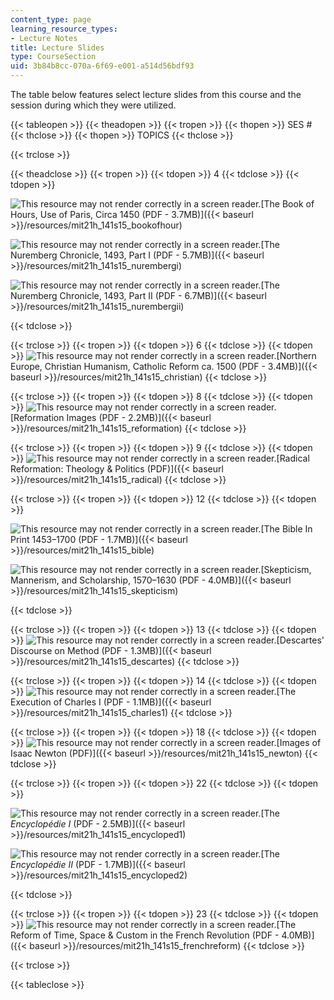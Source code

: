 ```yaml
---
content_type: page
learning_resource_types:
- Lecture Notes
title: Lecture Slides
type: CourseSection
uid: 3b84b8cc-070a-6f69-e001-a514d56bdf93
---
```


The table below features select lecture slides from this course and the session during which they were utilized.

{{< tableopen >}}
{{< theadopen >}}
{{< tropen >}}
{{< thopen >}}
SES #
{{< thclose >}}
{{< thopen >}}
TOPICS
{{< thclose >}}

{{< trclose >}}

{{< theadclose >}}
{{< tropen >}}
{{< tdopen >}}
4
{{< tdclose >}}
{{< tdopen >}}


![This resource may not render correctly in a screen reader.](/images/inacessible.gif)[The Book of Hours, Use of Paris, Circa 1450 (PDF - 3.7MB)]({{< baseurl >}}/resources/mit21h_141s15_bookofhour)

![This resource may not render correctly in a screen reader.](/images/inacessible.gif)[The Nuremberg Chronicle, 1493, Part I (PDF - 5.7MB)]({{< baseurl >}}/resources/mit21h_141s15_nurembergi)

![This resource may not render correctly in a screen reader.](/images/inacessible.gif)[The Nuremberg Chronicle, 1493, Part II (PDF - 6.7MB)]({{< baseurl >}}/resources/mit21h_141s15_nurembergii)


{{< tdclose >}}

{{< trclose >}}
{{< tropen >}}
{{< tdopen >}}
6
{{< tdclose >}}
{{< tdopen >}}
![This resource may not render correctly in a screen reader.](/images/inacessible.gif)[Northern Europe, Christian Humanism, Catholic Reform ca. 1500 (PDF - 3.4MB)]({{< baseurl >}}/resources/mit21h_141s15_christian)
{{< tdclose >}}

{{< trclose >}}
{{< tropen >}}
{{< tdopen >}}
8
{{< tdclose >}}
{{< tdopen >}}
![This resource may not render correctly in a screen reader.](/images/inacessible.gif)[Reformation Images (PDF - 2.2MB)]({{< baseurl >}}/resources/mit21h_141s15_reformation)
{{< tdclose >}}

{{< trclose >}}
{{< tropen >}}
{{< tdopen >}}
9
{{< tdclose >}}
{{< tdopen >}}
![This resource may not render correctly in a screen reader.](/images/inacessible.gif)[Radical Reformation: Theology & Politics (PDF)]({{< baseurl >}}/resources/mit21h_141s15_radical)
{{< tdclose >}}

{{< trclose >}}
{{< tropen >}}
{{< tdopen >}}
12
{{< tdclose >}}
{{< tdopen >}}


![This resource may not render correctly in a screen reader.](/images/inacessible.gif)[The Bible In Print 1453–1700 (PDF - 1.7MB)]({{< baseurl >}}/resources/mit21h_141s15_bible)

![This resource may not render correctly in a screen reader.](/images/inacessible.gif)[Skepticism, Mannerism, and Scholarship, 1570–1630 (PDF - 4.0MB)]({{< baseurl >}}/resources/mit21h_141s15_skepticism)


{{< tdclose >}}

{{< trclose >}}
{{< tropen >}}
{{< tdopen >}}
13
{{< tdclose >}}
{{< tdopen >}}
![This resource may not render correctly in a screen reader.](/images/inacessible.gif)[Descartes' Discourse on Method (PDF - 1.3MB)]({{< baseurl >}}/resources/mit21h_141s15_descartes)
{{< tdclose >}}

{{< trclose >}}
{{< tropen >}}
{{< tdopen >}}
14
{{< tdclose >}}
{{< tdopen >}}
![This resource may not render correctly in a screen reader.](/images/inacessible.gif)[The Execution of Charles I (PDF - 1.1MB)]({{< baseurl >}}/resources/mit21h_141s15_charles1)
{{< tdclose >}}

{{< trclose >}}
{{< tropen >}}
{{< tdopen >}}
18
{{< tdclose >}}
{{< tdopen >}}
![This resource may not render correctly in a screen reader.](/images/inacessible.gif)[Images of Isaac Newton (PDF)]({{< baseurl >}}/resources/mit21h_141s15_newton)
{{< tdclose >}}

{{< trclose >}}
{{< tropen >}}
{{< tdopen >}}
22
{{< tdclose >}}
{{< tdopen >}}


![This resource may not render correctly in a screen reader.](/images/inacessible.gif)[The _Encyclopédie I_ (PDF - 2.5MB)]({{< baseurl >}}/resources/mit21h_141s15_encycloped1)

![This resource may not render correctly in a screen reader.](/images/inacessible.gif)[The _Encyclopédie II_ (PDF - 1.7MB)]({{< baseurl >}}/resources/mit21h_141s15_encycloped2)


{{< tdclose >}}

{{< trclose >}}
{{< tropen >}}
{{< tdopen >}}
23
{{< tdclose >}}
{{< tdopen >}}
![This resource may not render correctly in a screen reader.](/images/inacessible.gif)[The Reform of Time, Space & Custom in the French Revolution (PDF - 4.0MB)]({{< baseurl >}}/resources/mit21h_141s15_frenchreform)
{{< tdclose >}}

{{< trclose >}}

{{< tableclose >}}